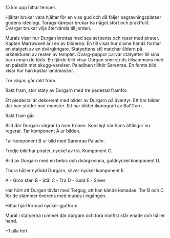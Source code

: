 15 km upp hittar tempel.

Hjältar brukar vara hjältar för en viss gud och då följer begravningsplatser gudens ideologi. Torags kämpar brukar ha något stort och praktfullt. Dvärgar brukar vilja återvända till jorden. 

Murals visar hur Durgan brottas med sea serpents och reser med pirater. Kapten Marrowveil är i en av bilderna. En till visar hur divine hands formar en statyett av en dvärgkrigare. Statyettens stil matchar åldern på arkitekturen av resten av templet. Dvärg-pappor carvar statyetter till sina barn innan de föds. En fjärde bild visar Durgan som strids tillsammans med en paladin mot skugg-varelser. Paladinen tillhör Sarenrae. En femte bild visar hur han kastar landmassor.

Tre vägar, går rakt fram.

Rakt fram, stor staty av Durgarn med tre pedestal framför. 

Ett piedestal är dekorerat med bilder av Durgarn på äventyr. Ett har bilder där han strider mot monster. Ett har bilder ikonografi av Bal'Gurn.

Rakt fram går.

Bild där Durgarn vägrar ta över tronen. Konstigt när hans ättlingar nu regerar. Tar komponent A ur bilden.

Tar komponent B ur bild med Sarenrae Paladin.

Tredje bild har pirater, nyckel av trä. Komponent C. 

Bild av Durgarn med en bebis och dvärgkvinna, guldnyckel komponent D. 

Thora håller nyfödd Durgarn, silver-nyckel komponent E.

A - Grön sten 
B - Stål
C - Trä
D - Guld
E - Silver

Har hört att Durgan tävlat med Torgag, att han kände Iomadae. 
Tor B och C för de stämmer överens med murals i ingången.


Hittar hjärtformad nyckel-gjutform

Mural i statyerna rummet där durgarn och tora ironfist står enade och håller hand.

+1 alla fort
